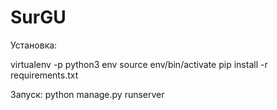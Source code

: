 # SurGU

Установка:

virtualenv -p python3 env
source env/bin/activate
pip install -r requirements.txt

Запуск:
python manage.py runserver
